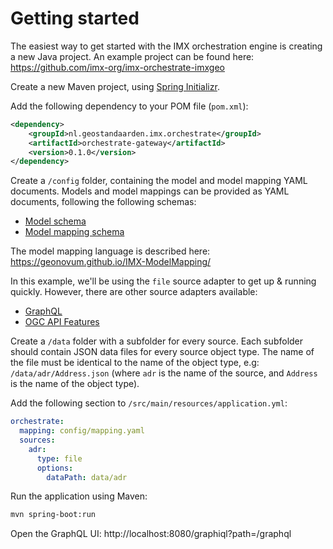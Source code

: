 # Getting started

The easiest way to get started with the IMX orchestration engine is creating a new Java project. An example project can
be found here: https://github.com/imx-org/imx-orchestrate-imxgeo

Create a new Maven project, using [Spring Initializr](https://start.spring.io).

Add the following dependency to your POM file (`pom.xml`):

```xml
<dependency>
    <groupId>nl.geostandaarden.imx.orchestrate</groupId>
    <artifactId>orchestrate-gateway</artifactId>
    <version>0.1.0</version>
</dependency>
```

Create a `/config` folder, containing the model and model mapping YAML documents. Models and model mappings can be provided as YAML documents, following
the following schemas:
- [Model schema](/parser-yaml/src/main/resources/model.yaml)
- [Model mapping schema](/parser-yaml/src/main/resources/model-mapping.yaml)

The model mapping language is described here: https://geonovum.github.io/IMX-ModelMapping/

In this example, we'll be using the `file` source adapter to get up & running quickly. However, there are other source adapters available:
- [GraphQL](https://github.com/imx-org/imx-orchestrate/tree/main/source-graphql)
- [OGC API Features](https://github.com/imx-org/imx-orchestrate-ogcapi)

Create a `/data` folder with a subfolder for every source. Each subfolder should contain JSON data files for
every source object type. The name of the file must be identical to the name of the object type,
e.g: `/data/adr/Address.json` (where `adr` is the name of the source, and `Address` is the name of the object type).

Add the following section to `/src/main/resources/application.yml`:

```yaml
orchestrate:
  mapping: config/mapping.yaml
  sources:
    adr:
      type: file
      options:
        dataPath: data/adr
```

Run the application using Maven:

```bash
mvn spring-boot:run
```

Open the GraphQL UI: http://localhost:8080/graphiql?path=/graphql
